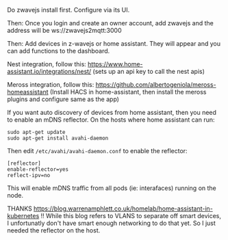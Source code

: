 Do zwavejs install first. Configure via its UI.

Then:
Once you login and create an owner account, add zwavejs and the address will be ws://zwavejs2mqtt:3000

Then:
Add devices in z-wavejs or home assistant. They will appear and you can add functions to the dashboard.

Nest integration, follow this: https://www.home-assistant.io/integrations/nest/ (sets up an api key to call the nest apis)

Meross integration, follow this: https://github.com/albertogeniola/meross-homeassistant (Install HACS in home-assistant, then install the meross plugins and configure same as the app)


If you want auto discovery of devices from home assistant, then you need to enable an mDNS reflector. On the hosts where home assistant can run:
```
sudo apt-get update
sudo apt-get install avahi-daemon
```

Then edit `/etc/avahi/avahi-daemon.conf` to enable the reflector:
```
[reflector]
enable-reflector=yes
reflect-ipv=no
```

This will enable mDNS traffic from all pods (ie: interafaces) running on the node. 

THANKS https://blog.warrenamphlett.co.uk/homelab/home-assistant-in-kubernetes !! While this blog refers to VLANS to separate off smart devices, I unfortunatly don't have smart enough networking to do that yet. So I just needed the reflector on the host.